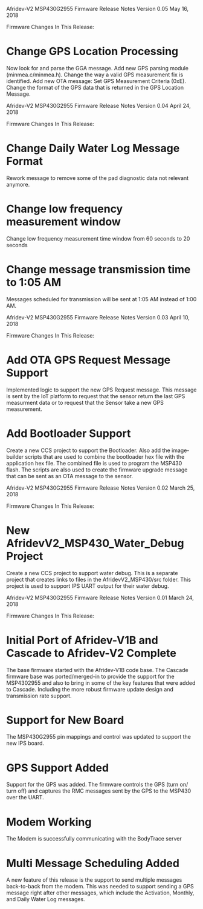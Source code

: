 
Afridev-V2 MSP430G2955 Firmware Release Notes
Version 0.05
May 16, 2018

Firmware Changes In This Release:

Change GPS Location Processing
===============================
Now look for and parse the GGA message.
Add new GPS parsing module (minmea.c/minmea.h).
Change the way a valid GPS measurement fix is identified.
Add new OTA message: Set GPS Measurement Criteria (0xE).
Change the format of the GPS data that is returned in the GPS Location Message.


Afridev-V2 MSP430G2955 Firmware Release Notes
Version 0.04
April 24, 2018

Firmware Changes In This Release:

Change Daily Water Log Message Format
======================================
Rework message to remove some of the pad diagnostic data not relevant anymore.

Change low frequency measurement window
========================================
Change low frequency measurement time window from 60 seconds to 20 seconds

Change message transmission time to 1:05 AM
============================================
Messages scheduled for transmission will be sent at 1:05 AM instead of 1:00 AM.


Afridev-V2 MSP430G2955 Firmware Release Notes
Version 0.03
April 10, 2018

Firmware Changes In This Release:

Add OTA GPS Request Message Support
====================================
Implemented logic to support the new GPS Request message. This message is sent by the IoT platform to request that
the sensor return the last GPS measurment data or to request that the Sensor take a new GPS measurement.

Add Bootloader Support 
=======================
Create a new CCS project to support the Bootloader. Also add the image-builder scripts that are used to combine the 
bootloader hex file with the application hex file. The combined file is used to program the MSP430 flash. The scripts 
are also used to create the firmware upgrade message that can be sent as an OTA message to the sensor.


Afridev-V2 MSP430G2955 Firmware Release Notes
Version 0.02
March 25, 2018

Firmware Changes In This Release:

New AfridevV2_MSP430_Water_Debug Project 
=========================================
Create a new CCS project to support water debug. This is a separate project that creates links to files in the 
AfridevV2_MSP430/src folder. This project is used to support IPS UART output for their water debug.


Afridev-V2 MSP430G2955 Firmware Release Notes
Version 0.01
March 24, 2018

Firmware Changes In This Release:

Initial Port of Afridev-V1B and Cascade to Afridev-V2 Complete 
===============================================================
The base firmware started with the Afridev-V1B code base. The Cascade firmware base was ported/merged-in to provide the
support for the MSP4302955 and also to bring in some of the key features that were added to Cascade. Including the more
robust firmware update design and transmission rate support.

Support for New Board
======================
The MSP430G2955 pin mappings and control was updated to support the new IPS board.

GPS Support Added 
==================
Support for the GPS was added. The firmware controls the GPS (turn on/ turn off) and captures the RMC messages sent
by the GPS to the MSP430 over the UART.

Modem Working
==================
The Modem is successfully communicating with the BodyTrace server

Multi Message Scheduling Added
===============================
A new feature of this release is the support to send multiple messages back-to-back from the modem. This was needed to
support sending a GPS message right after other messages, which include the Activation, Monthly, and Daily Water Log 
messages.

